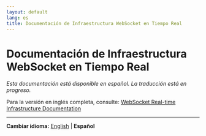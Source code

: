 ```yaml
---
layout: default
lang: es
title: Documentación de Infraestructura WebSocket en Tiempo Real
---
```


# Documentación de Infraestructura WebSocket en Tiempo Real

*Esta documentación está disponible en español. La traducción está en progreso.*

Para la versión en inglés completa, consulte: [WebSocket Real-time Infrastructure Documentation](websocket-infrastructure.md)

---

**Cambiar idioma:** [English](websocket-infrastructure.md) | **Español**